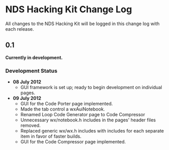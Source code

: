 # NDS Hacking Kit Change Log

All changes to the NDS Hacking Kit will be logged in this change log with each
release.

## 0.1

**Currently in development.**

### Development Status

 + **08 July 2012**
   + GUI framework is set up; ready to begin development on individual pages.
 + **09 July 2012**
   + GUI for the Code Porter page implemented.
   + Made the tab control a wxAuiNotebook.
   + Renamed Loop Code Generator page to Code Compressor
   + Unnecessary wx/notebook.h includes in the pages' header files removed.
   + Replaced generic wx/wx.h includes with includes for each separate item
     in favor of faster builds.
   + GUI for the Code Compressor page implemented.

